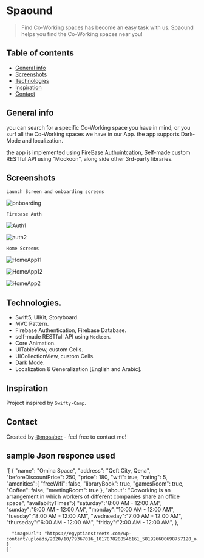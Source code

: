 # Spaound


> Find Co-Working spaces has become an easy task with us. Spaound helps you find the Co-Working spaces near you!

## Table of contents
* [General info](#general-info)
* [Screenshots](#screenshots)
* [Technologies](#technologies)
* [Inspiration](#inspiration)
* [Contact](#contact)

## General info
you can search for a specific Co-Working space you have in mind, or you surf all the Co-Working spaces we have in our App. the app supports Dark-Mode and localization.

the app is implemented using FireBase Authuintcation, Self-made custom RESTful API using "Mockoon", along side other 3rd-party libraries.  
## Screenshots


`Launch Screen and onboarding screens`


![onboarding](https://user-images.githubusercontent.com/52084438/113147122-be140280-9230-11eb-8eec-80997b7c259a.gif)


`Firebase Auth`


![Auth1](https://user-images.githubusercontent.com/52084438/113146619-2e6e5400-9230-11eb-9aa1-c7e080953d84.gif)

![auth2](https://user-images.githubusercontent.com/52084438/113148803-945bdb00-9232-11eb-897b-df95eab71b56.gif)


`Home Screens`


![HomeApp11](https://user-images.githubusercontent.com/52084438/113148190-da646f00-9231-11eb-8292-b483ee4c7039.gif)

![HomeApp12](https://user-images.githubusercontent.com/52084438/113148203-de908c80-9231-11eb-9b45-44707174f931.gif)

![HomeApp2](https://user-images.githubusercontent.com/52084438/113148829-9de54300-9232-11eb-8be7-57bb78fc61ca.gif)






## Technologies.

* Swift5, UIKit, Storyboard.
* MVC Pattern.
* Firebase Authentication, Firebase Database.
* self-made RESTfull API using `Mockoon`.
* Core Animation.
* UITableView, custom Cells.
* UICollectionView, custom Cells.
* Dark Mode.
* Localization & Generalization [English and Arabic].
 




## Inspiration
Project inspired by `Swifty-Camp`.
## Contact
Created by [@mosaber](https://www.linkedin.com/in/mohamed-saber-fares/) - feel free to contact me!



## sample Json responce used
`[
    {
      "name": "Omina Space",
      "address": "Qeft City, Qena",
      "beforeDiscountPrice": 250,
      "price": 180,
      "wifi": true,
      "rating": 5,
      "amenities":{
        "freeWifi": false,
        "libraryBook": true,
        "gamesRoom": true,
        "Coffee": false,
        "meetingRoom": true
      },
      "about": "Coworking is an arrangement in which workers of different companies share an office space",
      "availabiltyTimes":{
        "saturday":"8:00 AM - 12:00 AM",
        "sunday":"9:00 AM - 12:00 AM",
        "monday":"10:00 AM - 12:00 AM",
        "tuesday":"8:00 AM - 12:00 AM",
        "wednseday":"7:00 AM - 12:00 AM",
        "thurseday":"6:00 AM - 12:00 AM",
        "friday":"2:00 AM - 12:00 AM",
      },
      
      "imageUrl": "https://egyptianstreets.com/wp-content/uploads/2020/10/79367016_1017878288546161_581926600698757120_o.jpg",
    }
    ]`
